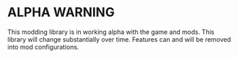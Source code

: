 # ALPHA WARNING
This modding library is in working alpha with the game and mods. This library will change substantially over time. Features can and will be removed into mod configurations.
